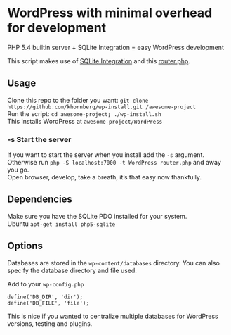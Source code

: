 # WordPress with minimal overhead for development

PHP 5.4 builtin server + SQLite Integration = easy WordPress development

This script makes use of [SQLite Integration](http://wordpress.org/plugins/sqlite-integration) and this
[router.php](https://gist.github.com/3801087). 

## Usage
Clone this repo to the folder you want: `git clone https://github.com/khornberg/wp-install.git /awesome-project`  
Run the script: `cd awesome-project; ./wp-install.sh`  
This installs WordPress at `awesome-project/WordPress`  

### -s Start the server
If you want to start the server when you install add the `-s` argument.  
Otherwise run `php -S localhost:7000 -t WordPress router.php` and away you go.  
Open browser, develop, take a breath, it’s that easy now thankfully.  

## Dependencies
Make sure you have the SQLite PDO installed for your system.  
Ubuntu `apt-get install php5-sqlite`  

## Options
Databases are stored in the `wp-content/databases` directory.
You can also specify the database directory and file used.

Add to your `wp-config.php`
```
define('DB_DIR', 'dir');
define('DB_FILE', 'file');
```

This is nice if you wanted to centralize multiple databases for WordPress versions, testing and plugins.